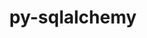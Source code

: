 ---
title: "py-sqlalchemy"
layout: cache
categories: [package, develop-2024-03-17]
meta: {"versions": ["1.4.49"], "compilers": ["gcc@=11.4.0", "gcc@=7.5.0", "gcc@=9.4.0", "oneapi@=2024.0.0"], "oss": ["ubuntu18.04", "ubuntu20.04", "ubuntu22.04"], "platforms": ["linux"], "targets": ["neoverse_v1", "neoverse_v2", "ppc64le", "x86_64_v3"], "stacks": ["e4s", "e4s-neoverse-v2", "e4s-neoverse_v1", "e4s-oneapi", "e4s-power", "radiuss", "root"], "num_specs": 11, "num_specs_by_stack": {"radiuss": 1, "root": 11, "e4s-power": 2, "e4s-neoverse_v1": 2, "e4s-neoverse-v2": 2, "e4s": 2, "e4s-oneapi": 2}}
spec_details: [{"hash": "hhye2hvak5eknxzxh4pmxsdqbqas6xbr", "compiler": "gcc@=7.5.0", "versions": ["1.4.49"], "os": "ubuntu18.04", "platform": "linux", "target": "x86_64_v3", "variants": ["backend=none", "build_system=python_pip"], "stacks": ["radiuss", "root"], "size": "-", "tarball": "https://binaries.spack.io/develop-2024-03-17/build_cache/linux-ubuntu18.04-x86_64_v3/gcc-7.5.0/py-sqlalchemy-1.4.49/linux-ubuntu18.04-x86_64_v3-gcc-7.5.0-py-sqlalchemy-1.4.49-hhye2hvak5eknxzxh4pmxsdqbqas6xbr.spack"}, {"hash": "ob4j47l3sbhbydwmrw3svlmvovmc3xsn", "compiler": "gcc@=9.4.0", "versions": ["1.4.49"], "os": "ubuntu20.04", "platform": "linux", "target": "ppc64le", "variants": ["backend=none", "build_system=python_pip"], "stacks": ["e4s-power", "root"], "size": "-", "tarball": "https://binaries.spack.io/develop-2024-03-17/build_cache/linux-ubuntu20.04-ppc64le/gcc-9.4.0/py-sqlalchemy-1.4.49/linux-ubuntu20.04-ppc64le-gcc-9.4.0-py-sqlalchemy-1.4.49-ob4j47l3sbhbydwmrw3svlmvovmc3xsn.spack"}, {"hash": "55n3yitoopyytzthqml7xkbsbdw6qhsj", "compiler": "gcc@=9.4.0", "versions": ["1.4.49"], "os": "ubuntu20.04", "platform": "linux", "target": "ppc64le", "variants": ["backend=none", "build_system=python_pip"], "stacks": ["e4s-power", "root"], "size": "-", "tarball": "https://binaries.spack.io/develop-2024-03-17/build_cache/linux-ubuntu20.04-ppc64le/gcc-9.4.0/py-sqlalchemy-1.4.49/linux-ubuntu20.04-ppc64le-gcc-9.4.0-py-sqlalchemy-1.4.49-55n3yitoopyytzthqml7xkbsbdw6qhsj.spack"}, {"hash": "tadmaxd3pevw3ubov2kpauhufs7dyu6x", "compiler": "gcc@=11.4.0", "versions": ["1.4.49"], "os": "ubuntu22.04", "platform": "linux", "target": "neoverse_v1", "variants": ["backend=none", "build_system=python_pip"], "stacks": ["e4s-neoverse_v1", "root"], "size": "-", "tarball": "https://binaries.spack.io/develop-2024-03-17/build_cache/linux-ubuntu22.04-neoverse_v1/gcc-11.4.0/py-sqlalchemy-1.4.49/linux-ubuntu22.04-neoverse_v1-gcc-11.4.0-py-sqlalchemy-1.4.49-tadmaxd3pevw3ubov2kpauhufs7dyu6x.spack"}, {"hash": "a7sqxb4mcojqqzmuug67ehixu4p2owpo", "compiler": "gcc@=11.4.0", "versions": ["1.4.49"], "os": "ubuntu22.04", "platform": "linux", "target": "neoverse_v1", "variants": ["backend=none", "build_system=python_pip"], "stacks": ["e4s-neoverse_v1", "root"], "size": "-", "tarball": "https://binaries.spack.io/develop-2024-03-17/build_cache/linux-ubuntu22.04-neoverse_v1/gcc-11.4.0/py-sqlalchemy-1.4.49/linux-ubuntu22.04-neoverse_v1-gcc-11.4.0-py-sqlalchemy-1.4.49-a7sqxb4mcojqqzmuug67ehixu4p2owpo.spack"}, {"hash": "4cydrwyh7bxtoimxlmrpgodpoujy6cuy", "compiler": "gcc@=11.4.0", "versions": ["1.4.49"], "os": "ubuntu22.04", "platform": "linux", "target": "neoverse_v2", "variants": ["backend=none", "build_system=python_pip"], "stacks": ["root", "e4s-neoverse-v2"], "size": "-", "tarball": "https://binaries.spack.io/develop-2024-03-17/build_cache/linux-ubuntu22.04-neoverse_v2/gcc-11.4.0/py-sqlalchemy-1.4.49/linux-ubuntu22.04-neoverse_v2-gcc-11.4.0-py-sqlalchemy-1.4.49-4cydrwyh7bxtoimxlmrpgodpoujy6cuy.spack"}, {"hash": "abv76sn6dwf5iecdijmw2g3mfduil4or", "compiler": "gcc@=11.4.0", "versions": ["1.4.49"], "os": "ubuntu22.04", "platform": "linux", "target": "neoverse_v2", "variants": ["backend=none", "build_system=python_pip"], "stacks": ["root", "e4s-neoverse-v2"], "size": "-", "tarball": "https://binaries.spack.io/develop-2024-03-17/build_cache/linux-ubuntu22.04-neoverse_v2/gcc-11.4.0/py-sqlalchemy-1.4.49/linux-ubuntu22.04-neoverse_v2-gcc-11.4.0-py-sqlalchemy-1.4.49-abv76sn6dwf5iecdijmw2g3mfduil4or.spack"}, {"hash": "qayiusxo7rnxtfcgiiho4euhz3h7gczu", "compiler": "gcc@=11.4.0", "versions": ["1.4.49"], "os": "ubuntu22.04", "platform": "linux", "target": "x86_64_v3", "variants": ["backend=none", "build_system=python_pip"], "stacks": ["root", "e4s"], "size": "-", "tarball": "https://binaries.spack.io/develop-2024-03-17/build_cache/linux-ubuntu22.04-x86_64_v3/gcc-11.4.0/py-sqlalchemy-1.4.49/linux-ubuntu22.04-x86_64_v3-gcc-11.4.0-py-sqlalchemy-1.4.49-qayiusxo7rnxtfcgiiho4euhz3h7gczu.spack"}, {"hash": "vj5xu3rbmt4whz5rxdg2wpmxplz37isr", "compiler": "gcc@=11.4.0", "versions": ["1.4.49"], "os": "ubuntu22.04", "platform": "linux", "target": "x86_64_v3", "variants": ["backend=none", "build_system=python_pip"], "stacks": ["root", "e4s"], "size": "-", "tarball": "https://binaries.spack.io/develop-2024-03-17/build_cache/linux-ubuntu22.04-x86_64_v3/gcc-11.4.0/py-sqlalchemy-1.4.49/linux-ubuntu22.04-x86_64_v3-gcc-11.4.0-py-sqlalchemy-1.4.49-vj5xu3rbmt4whz5rxdg2wpmxplz37isr.spack"}, {"hash": "cfgbiuksxqilgcrgys5pluskl7szrrbq", "compiler": "oneapi@=2024.0.0", "versions": ["1.4.49"], "os": "ubuntu22.04", "platform": "linux", "target": "x86_64_v3", "variants": ["backend=none", "build_system=python_pip"], "stacks": ["root", "e4s-oneapi"], "size": "-", "tarball": "https://binaries.spack.io/develop-2024-03-17/build_cache/linux-ubuntu22.04-x86_64_v3/oneapi-2024.0.0/py-sqlalchemy-1.4.49/linux-ubuntu22.04-x86_64_v3-oneapi-2024.0.0-py-sqlalchemy-1.4.49-cfgbiuksxqilgcrgys5pluskl7szrrbq.spack"}, {"hash": "uyqruiptov3hjdotgay4ioym3rdbuurt", "compiler": "oneapi@=2024.0.0", "versions": ["1.4.49"], "os": "ubuntu22.04", "platform": "linux", "target": "x86_64_v3", "variants": ["backend=none", "build_system=python_pip"], "stacks": ["root", "e4s-oneapi"], "size": "-", "tarball": "https://binaries.spack.io/develop-2024-03-17/build_cache/linux-ubuntu22.04-x86_64_v3/oneapi-2024.0.0/py-sqlalchemy-1.4.49/linux-ubuntu22.04-x86_64_v3-oneapi-2024.0.0-py-sqlalchemy-1.4.49-uyqruiptov3hjdotgay4ioym3rdbuurt.spack"}]
---